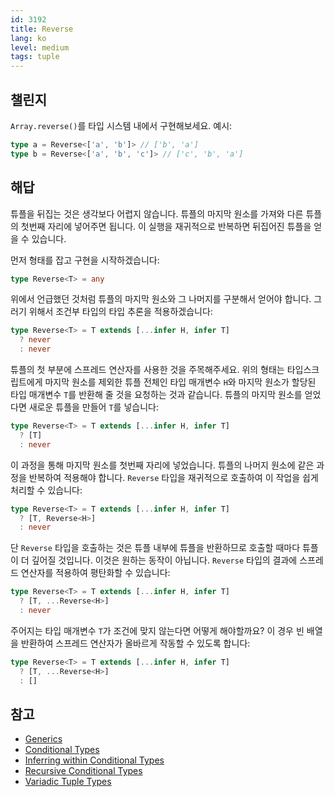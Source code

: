 ```yaml
---
id: 3192
title: Reverse
lang: ko
level: medium
tags: tuple
---
```


## 챌린지

`Array.reverse()`를 타입 시스템 내에서 구현해보세요.
예시:

```typescript
type a = Reverse<['a', 'b']> // ['b', 'a']
type b = Reverse<['a', 'b', 'c']> // ['c', 'b', 'a']
```

## 해답

튜플을 뒤집는 것은 생각보다 어렵지 않습니다.
튜플의 마지막 원소를 가져와 다른 튜플의 첫번째 자리에 넣어주면 됩니다.
이 실행을 재귀적으로 반복하면 뒤집어진 튜플을 얻을 수 있습니다.

먼저 형태를 잡고 구현을 시작하겠습니다:

```typescript
type Reverse<T> = any
```

위에서 언급했던 것처럼 튜플의 마지막 원소와 그 나머지를 구분해서 얻어야 합니다.
그러기 위해서 조건부 타입의 타입 추론을 적용하겠습니다:

```typescript
type Reverse<T> = T extends [...infer H, infer T]
  ? never
  : never
```

튜플의 첫 부분에 스프레드 연산자를 사용한 것을 주목해주세요.
위의 형태는 타입스크립트에게 마지막 원소를 제외한 튜플 전체인 타입 매개변수 `H`와 마지막 원소가 할당된 타입 매개변수 `T`를 반환해 줄 것을 요청하는 것과 같습니다.
튜플의 마지막 원소를 얻었다면 새로운 튜플을 만들어 `T`를 넣습니다:

```typescript
type Reverse<T> = T extends [...infer H, infer T]
  ? [T]
  : never
```

이 과정을 통해 마지막 원소를 첫번째 자리에 넣었습니다.
튜플의 나머지 원소에 같은 과정을 반복하여 적용해야 합니다.
`Reverse` 타입을 재귀적으로 호출하여 이 작업을 쉽게 처리할 수 있습니다:

```typescript
type Reverse<T> = T extends [...infer H, infer T]
  ? [T, Reverse<H>]
  : never
```

단 `Reverse` 타입을 호출하는 것은 튜플 내부에 튜플을 반환하므로 호출할 때마다 튜플이 더 깊어질 것입니다.
이것은 원하는 동작이 아닙니다.
`Reverse` 타입의 결과에 스프레드 연산자를 적용하여 평탄화할 수 있습니다:

```typescript
type Reverse<T> = T extends [...infer H, infer T]
  ? [T, ...Reverse<H>]
  : never
```

주어지는 타입 매개변수 `T`가 조건에 맞지 않는다면 어떻게 해야할까요?
이 경우 빈 배열을 반환하여 스프레드 연산자가 올바르게 작동할 수 있도록 합니다:

```typescript
type Reverse<T> = T extends [...infer H, infer T]
  ? [T, ...Reverse<H>]
  : []
```

## 참고

- [Generics](https://www.typescriptlang.org/docs/handbook/2/generics.html)
- [Conditional Types](https://www.typescriptlang.org/docs/handbook/2/conditional-types.html)
- [Inferring within Conditional Types](https://www.typescriptlang.org/docs/handbook/2/conditional-types.html#inferring-within-conditional-types)
- [Recursive Conditional Types](https://www.typescriptlang.org/docs/handbook/release-notes/typescript-4-1.html#recursive-conditional-types)
- [Variadic Tuple Types](https://www.typescriptlang.org/docs/handbook/release-notes/typescript-4-0.html#variadic-tuple-types)
